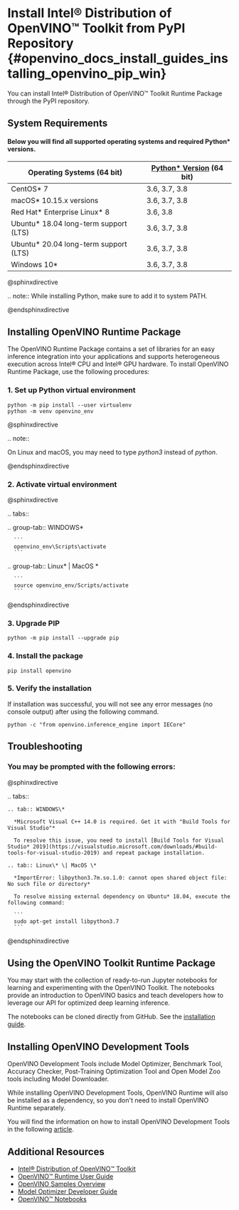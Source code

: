 # Install Intel® Distribution of OpenVINO™ Toolkit from PyPI Repository {#openvino_docs_install_guides_installing_openvino_pip_win}

You can install Intel® Distribution of OpenVINO™ Toolkit Runtime Package through the PyPI repository. 

## System Requirements

#### Below you will find all supported operating systems and required Python\* versions. 

|Operating Systems (64 bit)                        | [Python\* Version](https://www.python.org/downloads/) (64 bit)                 |
|--------------------------------------------------|--------------------------------------------------------------------------------|
|CentOS* 7                                         | 3.6, 3.7, 3.8                                                                  |
|macOS* 10.15.x versions                           | 3.6, 3.7, 3.8                                                                  |
|Red Hat* Enterprise Linux* 8                      | 3.6, 3.8                                                                       |
|Ubuntu* 18.04 long-term support (LTS)             | 3.6, 3.7, 3.8                                                                  |
|Ubuntu* 20.04 long-term support (LTS)             | 3.6, 3.7, 3.8                                                                  |
|Windows 10*                                       | 3.6, 3.7, 3.8                                                                  |

@sphinxdirective

.. note::
   While installing Python, make sure to add it to system PATH.

@endsphinxdirective

## Installing OpenVINO Runtime Package

The OpenVINO Runtime Package contains a set of libraries for an easy inference integration into your applications and supports heterogeneous execution across Intel® CPU and Intel® GPU hardware. To install OpenVINO Runtime Package, use the following procedures:

### 1. Set up Python virtual environment

```
python -m pip install --user virtualenv 
python -m venv openvino_env
```
@sphinxdirective

.. note::

   On Linux and macOS, you may need to type *python3* instead of *python*.

@endsphinxdirective

### 2. Activate virtual environment


@sphinxdirective

.. tabs::

   .. group-tab:: WINDOWS\*

      ```
      openvino_env\Scripts\activate
      ```

   .. group-tab:: Linux\* \| MacOS \*

      ```
      source openvino_env/Scripts/activate
      ```

@endsphinxdirective


### 3. Upgrade PIP

```
python -m pip install --upgrade pip
```

### 4. Install the package

```
pip install openvino
```

### 5. Verify the installation

If installation was successful, you will not see any error messages (no console output) after using the following command.

```
python -c "from openvino.inference_engine import IECore"
```

## Troubleshooting

### You may be prompted with the following errors:

@sphinxdirective

.. tabs::

    .. tab:: WINDOWS\*

      *Microsoft Visual C++ 14.0 is required. Get it with "Build Tools for Visual Studio"*
      
      To resolve this issue, you need to install [Build Tools for Visual Studio* 2019](https://visualstudio.microsoft.com/downloads/#build-tools-for-visual-studio-2019) and repeat package installation.

    .. tab:: Linux\* \| MacOS \*
      
      *ImportError: libpython3.7m.so.1.0: cannot open shared object file: No such file or directory*

      To resolve missing external dependency on Ubuntu* 18.04, execute the following command:

      ```
      sudo apt-get install libpython3.7
      ```

@endsphinxdirective


## Using the OpenVINO Toolkit Runtime Package

You may start with the collection of ready-to-run Jupyter notebooks for learning and experimenting with the OpenVINO Toolkit. The notebooks provide an introduction to OpenVINO basics and teach developers how to leverage our API for optimized deep learning inference.

The notebooks can be cloned directly from GitHub. See the [installation guide](https://github.com/openvinotoolkit/openvino_notebooks/wiki/).


## Installing OpenVINO Development Tools

OpenVINO Development Tools include Model Optimizer, Benchmark Tool, Accuracy Checker, Post-Training Optimization Tool and Open Model Zoo tools including Model Downloader. 

While installing OpenVINO Development Tools, OpenVINO Runtime will also be installed as a dependency, so you don't need to install OpenVINO Runtime separately.

You will find the information on how to install OpenVINO Development Tools in the following [article](../install_guides/installing-model-dev-tools.md).


## Additional Resources

- [Intel® Distribution of OpenVINO™ Toolkit](https://pypi.org/project/openvino)
- [OpenVINO™ Runtime User Guide](../OV_Runtime_UG/openvino_intro.md)
- [OpenVINO Samples Overview](../OV_Runtime_UG/Samples_Overview.md)
- [Model Optimizer Developer Guide](../MO_DG/Deep_Learning_Model_Optimizer_DevGuide.md)
- [OpenVINO™ Notebooks](https://github.com/openvinotoolkit/openvino_notebooks)
